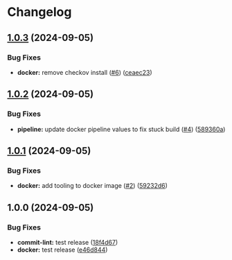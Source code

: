 # Changelog

## [1.0.3](https://github.com/avolent/dev-tools/compare/v1.0.2...v1.0.3) (2024-09-05)


### Bug Fixes

* **docker:** remove checkov install ([#6](https://github.com/avolent/dev-tools/issues/6)) ([ceaec23](https://github.com/avolent/dev-tools/commit/ceaec239d4af97d7f235fc3995db22989fa055f4))

## [1.0.2](https://github.com/avolent/dev-tools/compare/v1.0.1...v1.0.2) (2024-09-05)


### Bug Fixes

* **pipeline:** update docker pipeline values to fix stuck build ([#4](https://github.com/avolent/dev-tools/issues/4)) ([589360a](https://github.com/avolent/dev-tools/commit/589360a51e0ebebc2d6836576be8caf020f4c483))

## [1.0.1](https://github.com/avolent/dev-tools/compare/v1.0.0...v1.0.1) (2024-09-05)


### Bug Fixes

* **docker:** add tooling to docker image ([#2](https://github.com/avolent/dev-tools/issues/2)) ([59232d6](https://github.com/avolent/dev-tools/commit/59232d6c50c75b2642b274dd42ce2cfafc60d61f))

## 1.0.0 (2024-09-05)


### Bug Fixes

* **commit-lint:** test release ([18f4d67](https://github.com/avolent/dev-tools/commit/18f4d67da256c26e61f92944c0037c22266704a1))
* **docker:** test release ([e46d844](https://github.com/avolent/dev-tools/commit/e46d8446462d42d68bacd6f4c1c81a5a21c7978b))
